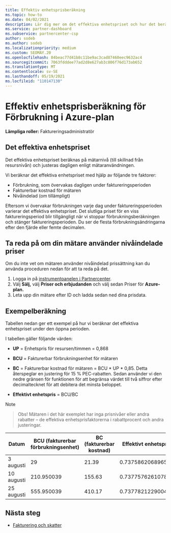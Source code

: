 ```yaml
---
title: Effektiv enhetsprisberäkning
ms.topic: how-to
ms.date: 04/02/2021
description: Lär dig mer om det effektiva enhetspriset och hur det beräknas. Den här artikeln innehåller även en exempelberäkning.
ms.service: partner-dashboard
ms.subservice: partnercenter-csp
author: sodeb
ms.author: sodeb
ms.localizationpriority: medium
ms.custom: SEOMAY.20
ms.openlocfilehash: 84beac77d41b8c11be9ac3cad87460eec9632ac4
ms.sourcegitcommit: 7063fdddee77ad2d8e627ab3c806f76d173ab652
ms.translationtype: MT
ms.contentlocale: sv-SE
ms.lasthandoff: 05/19/2021
ms.locfileid: "110147130"
---
```

# <a name="effective-unit-price-calculation-for-azure-plan-consumption"></a>Effektiv enhetsprisberäkning för Förbrukning i Azure-plan

**Lämpliga roller:** Faktureringsadministratör

## <a name="the-effective-unit-price"></a>Det effektiva enhetspriset

Det effektiva enhetspriset beräknas på mätarnivå (till skillnad från resursnivån) och justeras dagligen enligt mätaranvändningen.

Vi beräknar det effektiva enhetspriset med hjälp av följande tre faktorer:

- Förbrukning, som övervakas dagligen under faktureringsperioden
- Fakturerbar kostnad för mätaren
- Nivåindelad (om tillämpligt)

Eftersom vi övervakar förbrukningen varje dag under faktureringsperioden varierar det effektiva enhetspriset. Det slutliga priset för en viss faktureringsperiod blir tillgängligt när vi stoppar förbrukningsberäkningen och stänger faktureringsperioden. Du ser de flesta förbrukningsändringarna efter den fjärde eller femte decimalen.

## <a name="find-out-whether-your-meter-uses-tiered-pricing"></a>Ta reda på om din mätare använder nivåindelade priser

Om du inte vet om mätaren använder nivåindelad prissättning kan du använda proceduren nedan för att ta reda på det. 

1. Logga in på [instrumentpanelen i Partnercenter](https://partner.microsoft.com/dashboard/).
2. Välj **Sälj,** välj **Priser och erbjudanden** och välj sedan Priser för **Azure-plan.**
3. Leta upp din mätare efter ID och ladda sedan ned dina prisdata. 

## <a name="sample-calculation"></a>Exempelberäkning

Tabellen nedan ger ett exempel på hur vi beräknar det effektiva enhetspriset under den öppna perioden.

I tabellen gäller följande värden: 

- **UP** = Enhetspris för resursen/timmen = 0,868

- **BCU** = Fakturerbar förbrukningsenhet för mätaren

- **BC** = Fakturerbar kostnad för mätaren = BCU * UP * 0,85. Detta återspeglar en justering för 15 % PEC-rabatten. Sedan använder vi den nedre gränsen för funktionen för att begränsa värdet till två siffror efter decimaltecknet för att debitera det minsta beloppet. 

- **Effektivt enhetspris** = BCU/BC

>[!NOTE]

>Obs! Mätaren i det här exemplet har inga prisnivåer eller andra rabatter – de effektiva enhetsprisfaktorerna i rabattprocent och andra justeringar.


| Datum | BCU (fakturerbar förbrukningsenhet) | BC (fakturerbar kostnad) | Effektivt enhetspris |
| ------ | ----------- | ----------- | ----------- |  
| 3 augusti | 29 | 21.39 | 0.737586206896552 |
| 10 augusti | 210.950039 | 155.63 | 0.737757626107858 |
| 25 augusti | 555.950039 | 410.17 | 0.737782122900436 |

## <a name="next-steps"></a>Nästa steg

- [Fakturering och skatter](billing.md)

